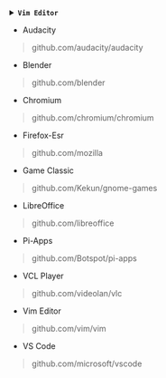 
<details></br>
<summary><b><code>Vim Editor</code></b></summary>
<p align="center"><img src="https://raw.githubusercontent.com/wahasa/Ubuntu/main/Images/"</p>

```
apt install vim
```

</details>


* Audacity
> github.com/audacity/audacity

* Blender
> github.com/blender

* Chromium
> github.com/chromium/chromium

* Firefox-Esr
> github.com/mozilla

* Game Classic
> github.com/Kekun/gnome-games

* LibreOffice
> github.com/libreoffice

* Pi-Apps
> github.com/Botspot/pi-apps

* VCL Player
> github.com/videolan/vlc

* Vim Editor
> github.com/vim/vim

* VS Code
> github.com/microsoft/vscode
